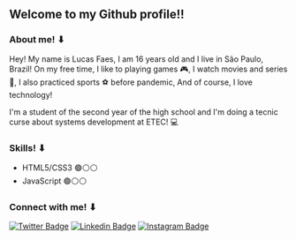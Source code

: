 ## Welcome to my Github profile!!

###  About me! ⬇

<p>Hey! My name is Lucas Faes, I am 16 years old and I live in São Paulo, Brazil! On my free time, I like to playing games 🎮, I watch movies and series 🍕, I also practiced sports ⚽ before pandemic, And of course, I love technology! <p>
I'm a student of the second year of the high school and I'm doing a tecnic curse about systems development at ETEC! 💻

### Skills! ⬇

+ HTML5/CSS3 🟢⚪⚪
+ JavaScript 🟢⚪⚪

### Connect with me! ⬇

[![Twitter Badge](https://img.shields.io/badge/-faesLucas-00acee?style=flat-square&labelColor=00acee&logo=twitter&logoColor=white&link=https://twitter.com/faesLucas)](https://twitter.com/faesLucas) 
[![Linkedin Badge](https://img.shields.io/badge/-LucasFaes-0a66c2?style=flat-square&logo=Linkedin&logoColor=white&link=https://www.linkedin.com/in/lucasfaes/)](https://www.linkedin.com/in/lucasfaes/) 
[![Instagram Badge](https://img.shields.io/badge/-LucasFaes-DA2E79?style=flat-square&logo=Instagram&logoColor=white&link=https://www.instagram.com/faes_lucas/)](https://www.instagram.com/faes_lucas/)
